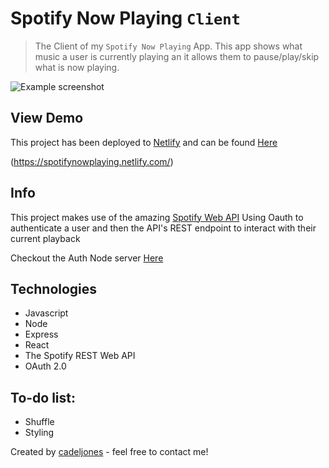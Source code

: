 # Spotify Now Playing `Client`
> The Client of my `Spotify Now Playing` App. This app shows what music a user is currently playing an it allows them to pause/play/skip what is now playing. 

![Example screenshot](.public/img/READMEscreenshot.png)

## View Demo
This project has been deployed to [Netlify](https://www.netlify.com/) and can be found [Here](https://spotifynowplaying.netlify.com/)

(https://spotifynowplaying.netlify.com/)

## Info
This project makes use of the amazing [Spotify Web API](https://developer.spotify.com/documentation/web-api/)
Using Oauth to authenticate a user and then the API's REST endpoint to interact with their current playback

Checkout the Auth Node server [Here](https://github.com/cadeljones/spotify-nowplaying-auth)

## Technologies
* Javascript
* Node
* Express
* React
* The Spotify REST Web API 
* OAuth 2.0 

## To-do list:
* Shuffle
* Styling

Created by [cadeljones](https://cadeljones.com/) - feel free to contact me!
